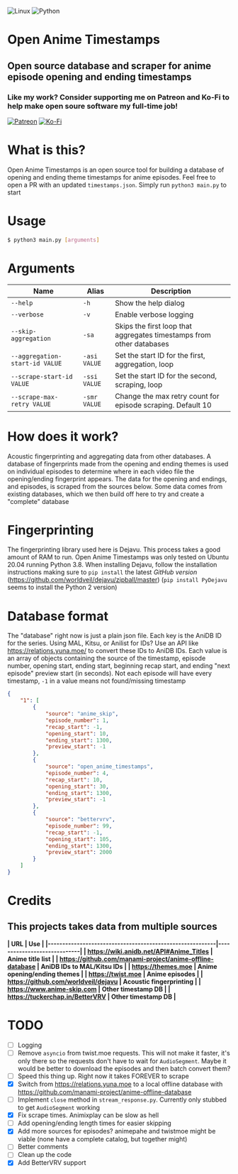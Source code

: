 <p float="left">
	<img alt="Linux" src="https://img.shields.io/badge/Linux-FCC624?style=for-the-badge&logo=linux&logoColor=black">
	<img alt="Python" src="https://img.shields.io/badge/python 3+-%2314354C.svg?style=for-the-badge&logo=python&logoColor=white"/>
</p>

# Open Anime Timestamps
## Open source database and scraper for anime episode opening and ending timestamps

### Like my work? Consider supporting me on Patreon and Ko-Fi to help make open soure software my full-time job!
<a href="https://www.patreon.com/jonbarrow"><img alt="Patreon" src="https://img.shields.io/badge/Patreon-F96854?style=for-the-badge&logo=patreon&logoColor=white" /></a>
<a href="https://ko-fi.com/jonbarrow"><img alt="Ko-Fi" src="https://img.shields.io/badge/Ko--fi-F16061?style=for-the-badge&logo=ko-fi&logoColor=white" /></a>

# What is this?
Open Anime Timestamps is an open source tool for building a database of opening and ending theme timestamps for anime episodes. Feel free to open a PR with an updated `timestamps.json`. Simply run `python3 main.py` to start

# Usage
```bash
$ python3 main.py [arguments]
```

# Arguments
| Name                          | Alias        | Description                                                          |
|-------------------------------|--------------|----------------------------------------------------------------------|
|`--help`                       | `-h`         | Show the help dialog                                                 |
|`--verbose`                    | `-v`         | Enable verbose logging                                               |
|`--skip-aggregation`           | `-sa`        | Skips the first loop that aggregates timestamps from other databases |
|`--aggregation-start-id VALUE` | `-asi VALUE` | Set the start ID for the first, aggregation, loop                    |
|`--scrape-start-id VALUE`      | `-ssi VALUE` | Set the start ID for the second, scraping, loop                      |
|`--scrape-max-retry VALUE`     | `-smr VALUE` | Change the max retry count for episode scraping. Default 10          |

# How does it work?
Acoustic fingerprinting and aggregating data from other databases. A database of fingerprints made from the opening and ending themes is used on individual episodes to determine where in each video file the opening/ending fingerprint appears. The data for the opening and endings, and episodes, is scraped from the sources below. Some data comes from existing databases, which we then build off here to try and create a "complete" database

# Fingerprinting
The fingerprinting library used here is Dejavu. This process takes a good amount of RAM to run. Open Anime Timestamps was only tested on Ubuntu 20.04 running Python 3.8. When installing Dejavu, follow the installation instructions making sure to `pip install` the latest *GitHub version* (https://github.com/worldveil/dejavu/zipball/master) (`pip install PyDejavu` seems to install the Python 2 version)

# Database format
The "database" right now is just a plain json file. Each key is the AniDB ID for the series. Using MAL, Kitsu, or Anilist for IDs? Use an API like https://relations.yuna.moe/ to convert these IDs to AniDB IDs. Each value is an array of objects containing the source of the timestamp, episode number, opening start, ending start, beginning recap start, and ending "next episode" preview start (in seconds). Not each episode will have every timestamp, `-1` in a value means not found/missing timestamp
```json
{
	"1": [
		{
			"source": "anime_skip",
			"episode_number": 1,
			"recap_start": -1,
			"opening_start": 10,
			"ending_start": 1300,
			"preview_start": -1
		},
		{
			"source": "open_anime_timestamps",
			"episode_number": 4,
			"recap_start": 10,
			"opening_start": 30,
			"ending_start": 1300,
			"preview_start": -1
		},
		{
			"source": "bettervrv",
			"episode_number": 99,
			"recap_start": -1,
			"opening_start": 105,
			"ending_start": 1300,
			"preview_start": 2000
		}
	]
}
```

# Credits
## This projects takes data from multiple sources
**| URL                                                      | Use                         |
|----------------------------------------------------------|-----------------------------|
| https://wiki.anidb.net/API#Anime_Titles                  | Anime title list            |
| https://github.com/manami-project/anime-offline-database | AniDB IDs to MAL/Kitsu IDs  |
| https://themes.moe                                       | Anime opening/ending themes |
| https://twist.moe                                        | Anime episodes              |
| https://github.com/worldveil/dejavu                      | Acoustic fingerprinting     |
| https://www.anime-skip.com                               | Other timestamp DB          |
| https://tuckerchap.in/BetterVRV                          | Other timestamp DB          |**

# TODO
- [ ] Logging
- [ ] Remove `asyncio` from twist.moe requests. This will not make it faster, it's only there so the requests don't have to wait for `AudioSegment`. Maybe it would be better to download the episodes and then batch convert them?
- [ ] Speed this thing up. Right now it takes FOREVER to scrape
- [x] Switch from https://relations.yuna.moe to a local offline database with https://github.com/manami-project/anime-offline-database
- [ ] Implement `close` method in `stream_response.py`. Currently only stubbed to get `AudioSegment` working
- [x] Fix scrape times. Animixplay can be slow as hell
- [ ] Add opening/ending length times for easier skipping
- [x] Add more sources for episodes? animepahe and twistmoe might be viable (none have a complete catalog, but together might)
- [ ] Better comments
- [ ] Clean up the code
- [x] Add BetterVRV support